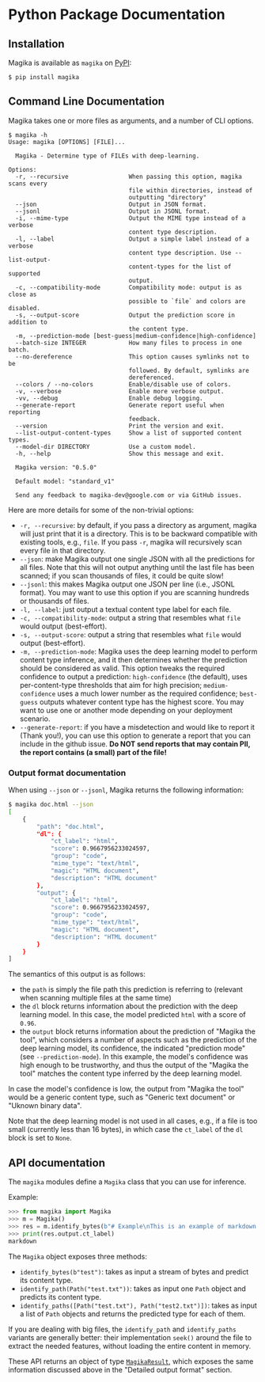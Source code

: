 # Python Package Documentation

## Installation

Magika is available as `magika` on [PyPI](https://pypi.org/project/magika):

```shell
$ pip install magika
```

## Command Line Documentation

Magika takes one or more files as arguments, and a number of CLI options.

```help
$ magika -h
Usage: magika [OPTIONS] [FILE]...

  Magika - Determine type of FILEs with deep-learning.

Options:
  -r, --recursive                 When passing this option, magika scans every
                                  file within directories, instead of
                                  outputting "directory"
  --json                          Output in JSON format.
  --jsonl                         Output in JSONL format.
  -i, --mime-type                 Output the MIME type instead of a verbose
                                  content type description.
  -l, --label                     Output a simple label instead of a verbose
                                  content type description. Use --list-output-
                                  content-types for the list of supported
                                  output.
  -c, --compatibility-mode        Compatibility mode: output is as close as
                                  possible to `file` and colors are disabled.
  -s, --output-score              Output the prediction score in addition to
                                  the content type.
  -m, --prediction-mode [best-guess|medium-confidence|high-confidence]
  --batch-size INTEGER            How many files to process in one batch.
  --no-dereference                This option causes symlinks not to be
                                  followed. By default, symlinks are
                                  dereferenced.
  --colors / --no-colors          Enable/disable use of colors.
  -v, --verbose                   Enable more verbose output.
  -vv, --debug                    Enable debug logging.
  --generate-report               Generate report useful when reporting
                                  feedback.
  --version                       Print the version and exit.
  --list-output-content-types     Show a list of supported content types.
  --model-dir DIRECTORY           Use a custom model.
  -h, --help                      Show this message and exit.

  Magika version: "0.5.0"

  Default model: "standard_v1"

  Send any feedback to magika-dev@google.com or via GitHub issues.
```

Here are more details for some of the non-trivial options:
- `-r, --recursive`: by default, if you pass a directory as argument, magika will just print that it is a directory. This is to be backward compatible with existing tools, e.g., `file`. If you pass `-r`, magika will recursively scan every file in that directory.
- `--json`: make Magika output one single JSON with all the predictions for all files. Note that this will not output anything until the last file has been scanned; if you scan thousands of files, it could be quite slow!
- `--jsonl`: this makes Magika output one JSON per line (i.e., JSONL format). You may want to use this option if you are scanning hundreds or thousands of files.
- `-l, --label`: just output a textual content type label for each file.
- `-c, --compatibility-mode`: output a string that resembles what `file` would output (best-effort).
- `-s, --output-score`: output a string that resembles what `file` would output (best-effort).
- `-m, --prediction-mode`: Magika uses the deep learning model to perform content type inference, and it then determines whether the prediction should be considered as valid. This option tweaks the required confidence to output a prediction: `high-confidence` (the default), uses per-content-type thresholds that aim for high precision; `medium-confidence` uses a much lower number as the required confidence; `best-guess` outputs whatever content type has the highest score. You may want to use one or another mode depending on your deployment scenario.
- `--generate-report`: if you have a misdetection and would like to report it (Thank you!), you can use this option to generate a report that you can include in the github issue. **Do NOT send reports that may contain PII, the report contains (a small) part of the file!**

### Output format documentation

When using `--json` or `--jsonl`, Magika returns the following information:
```bash
$ magika doc.html --json
[
    {
        "path": "doc.html",
        "dl": {
            "ct_label": "html",
            "score": 0.9667956233024597,
            "group": "code",
            "mime_type": "text/html",
            "magic": "HTML document",
            "description": "HTML document"
        },
        "output": {
            "ct_label": "html",
            "score": 0.9667956233024597,
            "group": "code",
            "mime_type": "text/html",
            "magic": "HTML document",
            "description": "HTML document"
        }
    }
]
```

The semantics of this output is as follows:
- the `path` is simply the file path this prediction is referring to (relevant when scanning multiple files at the same time)
- the `dl` block returns information about the prediction with the deep learning model. In this case, the model predicted `html` with a score of `0.96`.
- the `output` block returns information about the prediction of "Magika the tool", which considers a number of aspects such as the prediction of the deep learning model, its confidence, the indicated "prediction mode" (see `--prediction-mode`). In this example, the model's confidence was high enough to be trustworthy, and thus the output of the "Magika the tool" matches the content type inferred by the deep learning model.

In case the model's confidence is low, the output from "Magika the tool" would be a generic content type, such as "Generic text document" or "Uknown binary data".

Note that the deep learning model is not used in all cases, e.g., if a file is too small (currently less than 16 bytes), in which case the `ct_label` of the `dl` block is set to `None`.


## API documentation

The `magika` modules define a `Magika` class that you can use for inference.

Example:

```python
>>> from magika import Magika
>>> m = Magika()
>>> res = m.identify_bytes(b"# Example\nThis is an example of markdown!")
>>> print(res.output.ct_label)
markdown
```

The `Magika` object exposes three methods:
- `identify_bytes(b"test")`: takes as input a stream of bytes and predict its content type.
- `identify_path(Path("test.txt"))`: takes as input one `Path` object and predicts its content type.
- `identify_paths([Path("test.txt"), Path("test2.txt")])`: takes as input a list of `Path` objects and returns the predicted type for each of them.

If you are dealing with big files, the `identify_path` and `identify_paths` variants are generally better: their implementation `seek()` around the file to extract the needed features, without loading the entire content in memory.

These API returns an object of type [`MagikaResult`](./magika/types.py), which exposes the same information discussed above in the "Detailed output format" section.
